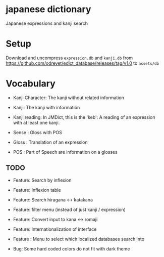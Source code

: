 # japanese dictionary

Japanese expressions and kanji search

# Setup

Download and uncompress `expression.db` and `kanji.db` from https://github.com/odrevet/edict_database/releases/tag/v1.0
to `assets/db`

# Vocabulary 

* Kanji Character: The kanji without related information 

* Kanji: The kanji with information

* Kanji reading: In JMDict, this is the 'keb': A reading of an 
expression with at least one kanji. 

* Sense : Gloss with POS

* Gloss : Translation of an expression 

* POS : Part of Speech are information on a glosses

## TODO

* Feature:  Search by inflexion

* Feature: Inflexion table

* Feature: Search hiragana <-> katakana

* Feature: filter menu (instead of just kanji / expression)

* Feature: Convert input to kana <-> romaji 

* Feature:  Internationalization of interface

* Feature :  Menu to select which localized databases search into

* Bug: Some hard coded colors do not fit with dark theme
